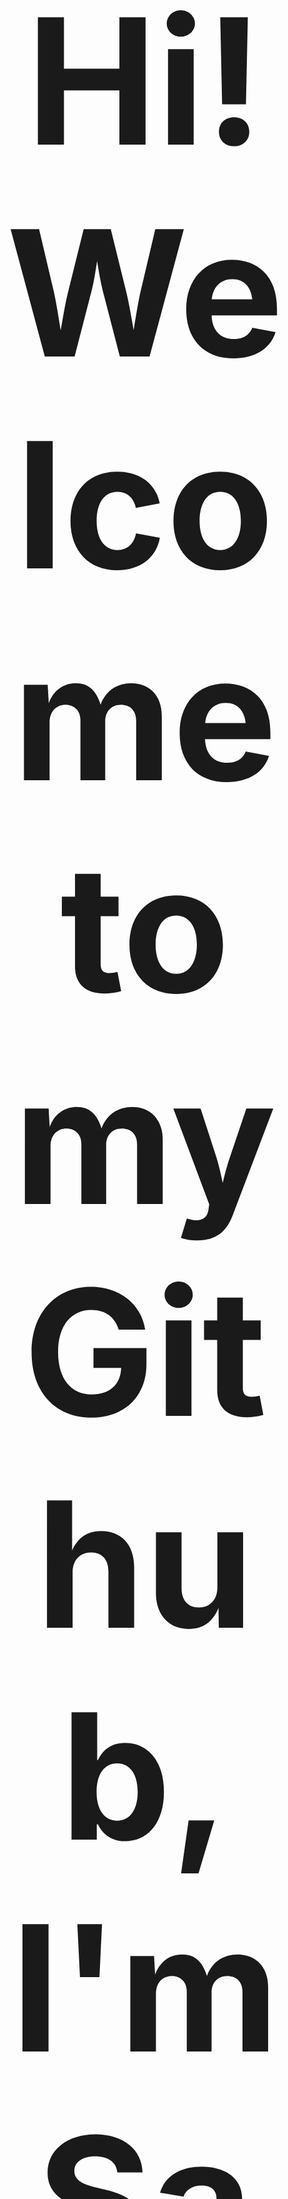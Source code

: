 <div align="center"style="font-size: 10em;">
 <h1>Hi! Welcome to my Github, I'm SadNap</h1>
</div>

<div align="center">
  <img src="download.jpg" alt="Моя картинка">
</div>

🛠️ Skill:

![C#](https://img.shields.io/badge/c%23-%23239120.svg?style=for-the-badge&logo=c-sharp&logoColor=white)
![SQL](https://img.shields.io/badge/SQL-%2300ADD8.svg?style=for-the-badge&logo=sql&logoColor=white)
![Docker](https://img.shields.io/badge/Docker-%232496ED.svg?style=for-the-badge&logo=docker&logoColor=white)
![Swagger](https://img.shields.io/badge/-Swagger-%23CABB3C?style=for-the-badge&logo=swagger&logoColor=white)
![Redis](https://img.shields.io/badge/-Redis-%23DC382D?style=for-the-badge&logo=redis&logoColor=white)


Currently working on the **AuctionSystem** project for **C# BackEnd** Intern-Junior level practice, utilizing **Swagger** for API documentation, **Redis** for caching/data storage, and **Docker** for containerization.

During the development process, I am using the following tools and frameworks:

- *BackEnd:** C# / .NET, Entity Framework Core, PostgreSQL, **Redis**
- **FrontEnd:** JavaScript (JS), HTML, CSS, Razor Pages / Razor Components
- **Tools:** **Swagger**, Docker

The template used is ASP.NET Core MVC (to potentially add a UI in the future).
